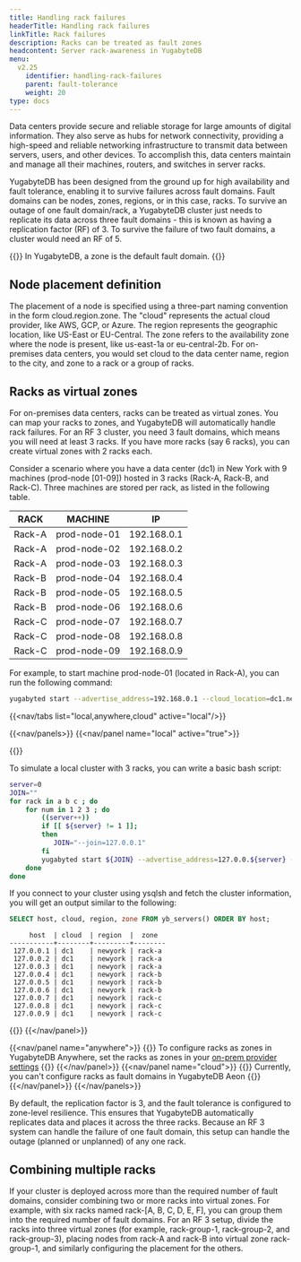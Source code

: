 ```yaml
---
title: Handling rack failures
headerTitle: Handling rack failures
linkTitle: Rack failures
description: Racks can be treated as fault zones
headcontent: Server rack-awareness in YugabyteDB
menu:
  v2.25
    identifier: handling-rack-failures
    parent: fault-tolerance
    weight: 20
type: docs
---
```


Data centers provide secure and reliable storage for large amounts of digital information. They also serve as hubs for network connectivity, providing a high-speed and reliable networking infrastructure to transmit data between servers, users, and other devices. To accomplish this, data centers maintain and manage all their machines, routers, and switches in server racks.

YugabyteDB has been designed from the ground up for high availability and fault tolerance, enabling it to survive failures across fault domains. Fault domains can be nodes, zones, regions, or in this case, racks. To survive an outage of one fault domain/rack, a YugabyteDB cluster just needs to replicate its data across three fault domains - this is known as having a replication factor (RF) of 3. To survive the failure of two fault domains, a cluster would need an RF of 5.

{{<note>}}
In YugabyteDB, a zone is the default fault domain.
{{</note>}}

## Node placement definition

The placement of a node is specified using a three-part naming convention in the form cloud.region.zone. The "cloud" represents the actual cloud provider, like AWS, GCP, or Azure. The region represents the geographic location, like US-East or EU-Central. The zone refers to the availability zone where the node is present, like us-east-1a or eu-central-2b. For on-premises data centers, you would set cloud to the data center name, region to the city, and zone to a rack or a group of racks.

## Racks as virtual zones

For on-premises data centers, racks can be treated as virtual zones. You can map your racks to zones, and YugabyteDB will automatically handle rack failures. For an RF 3 cluster, you need 3 fault domains, which means you will need at least 3 racks. If you have more racks (say 6 racks), you can create virtual zones with 2 racks each.

Consider a scenario where you have a data center (dc1) in New York with 9 machines (prod-node [01-09]) hosted in 3 racks (Rack-A, Rack-B, and Rack-C).  Three machines are stored per rack, as listed in the following table.

|  RACK  |   MACHINE    |     IP      |
| ------ | ------------ | ----------- |
| Rack-A | prod-node-01 | 192.168.0.1 |
| Rack-A | prod-node-02 | 192.168.0.2 |
| Rack-A | prod-node-03 | 192.168.0.3 |
| Rack-B | prod-node-04 | 192.168.0.4 |
| Rack-B | prod-node-05 | 192.168.0.5 |
| Rack-B | prod-node-06 | 192.168.0.6 |
| Rack-C | prod-node-07 | 192.168.0.7 |
| Rack-C | prod-node-08 | 192.168.0.8 |
| Rack-C | prod-node-09 | 192.168.0.9 |

For example, to start machine prod-node-01 (located in Rack-A), you can run the following command:

```bash
yugabyted start --advertise_address=192.168.0.1 --cloud_location=dc1.newyork.rack-a
```

<!-- begin: nav tabs -->
{{<nav/tabs list="local,anywhere,cloud" active="local"/>}}

{{<nav/panels>}}
{{<nav/panel name="local" active="true">}}
<!-- local cluster setup instructions -->
{{<collapse title="Setup a local cluster">}}

To simulate a local cluster with 3 racks, you can write a basic bash script:

```bash
server=0
JOIN=""
for rack in a b c ; do
    for num in 1 2 3 ; do
        ((server++))
        if [[ ${server} != 1 ]];
        then
           JOIN="--join=127.0.0.1"
        fi
        yugabyted start ${JOIN} --advertise_address=127.0.0.${server} --cloud_location=dc1.newyork.rack-${rack} --base_dir=${HOME}/var/node{server}
    done
done
```

If you connect to your cluster using ysqlsh and fetch the cluster information, you will get an output similar to the following:

```sql
SELECT host, cloud, region, zone FROM yb_servers() ORDER BY host;
```

```output
     host  | cloud  | region  |  zone
-----------+--------+---------+--------
 127.0.0.1 | dc1    | newyork | rack-a
 127.0.0.2 | dc1    | newyork | rack-a
 127.0.0.3 | dc1    | newyork | rack-a
 127.0.0.4 | dc1    | newyork | rack-b
 127.0.0.5 | dc1    | newyork | rack-b
 127.0.0.6 | dc1    | newyork | rack-b
 127.0.0.7 | dc1    | newyork | rack-c
 127.0.0.8 | dc1    | newyork | rack-c
 127.0.0.9 | dc1    | newyork | rack-c
 ```

{{</collapse>}}
{{</nav/panel>}}

{{<nav/panel name="anywhere">}} {{<note>}}
To configure racks as zones in YugabyteDB Anywhere, set the racks as zones in your [on-prem provider settings](../../../yugabyte-platform/configure-yugabyte-platform/on-premises-provider/#provider-settings)
{{</note>}}
{{</nav/panel>}}
{{<nav/panel name="cloud">}}
{{<warning>}} Currently, you can't configure racks as fault domains in YugabyteDB Aeon {{</warning>}}
{{</nav/panel>}}
{{</nav/panels>}}
<!-- end: nav tabs -->

By default, the replication factor is 3, and the fault tolerance is configured to zone-level resilience. This ensures that YugabyteDB automatically replicates data and places it across the three racks. Because an RF 3 system can handle the failure of one fault domain, this setup can handle the outage (planned or unplanned) of any one rack.

## Combining multiple racks

If your cluster is deployed across more than the required number of fault domains, consider combining two or more racks into virtual zones. For example, with six racks named rack-[A, B, C, D, E, F], you can group them into the required number of fault domains. For an RF 3 setup, divide the racks into three virtual zones (for example, rack-group-1, rack-group-2, and rack-group-3), placing nodes from rack-A and rack-B into virtual zone rack-group-1, and similarly configuring the placement for the others.
